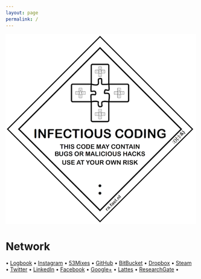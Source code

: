 ```yaml
---
layout: page 
permalink: /
---
```


<img class="large-img" src="/assets/infectious.png">

# Network

• [Logbook](http://wp.fael.nl)
• [Instagram](http://insta.fael.nl)
• [53Mixes](http://mix.fael.nl)
• [GitHub](http://git.fael.nl)
• [BitBucket](http://bb.fael.nl)
• [Dropbox](http://rand.fael.nl)
• [Steam](http://steam.fael.nl)
• [Twitter](http://tt.fael.nl)
• [LinkedIn](http://in.fael.nl)
• [Facebook](http://fb.fael.nl)
• [Google+](http://gg.fael.nl)
• [Lattes](http://lattes.fael.nl)
• [ResearchGate](http://rg.fael.nl)
•
